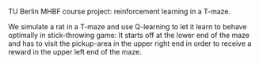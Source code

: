 TU Berlin MHBF course project: reinforcement learning in a T-maze.

We simulate a rat in a T-maze and use Q-learning to let it learn to behave optimally in stick-throwing game: It starts off at the lower end of the maze and has to visit the pickup-area in the upper right end in order to receive a reward in the upper left end of the maze. 
